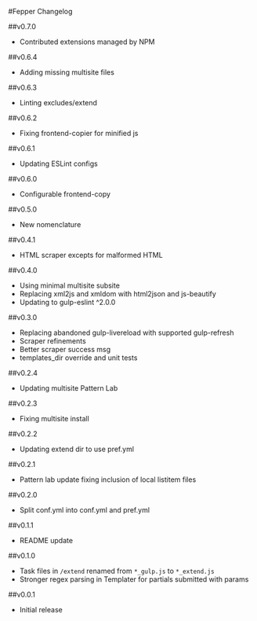 #Fepper Changelog

##v0.7.0
* Contributed extensions managed by NPM

##v0.6.4
* Adding missing multisite files

##v0.6.3
* Linting excludes/extend

##v0.6.2
* Fixing frontend-copier for minified js

##v0.6.1
* Updating ESLint configs

##v0.6.0
* Configurable frontend-copy

##v0.5.0
* New nomenclature

##v0.4.1
* HTML scraper excepts for malformed HTML

##v0.4.0
* Using minimal multisite subsite
* Replacing xml2js and xmldom with html2json and js-beautify
* Updating to gulp-eslint ^2.0.0

##v0.3.0
* Replacing abandoned gulp-livereload with supported gulp-refresh
* Scraper refinements
* Better scraper success msg
* templates\_dir override and unit tests

##v0.2.4
* Updating multisite Pattern Lab

##v0.2.3
* Fixing multisite install

##v0.2.2
* Updating extend dir to use pref.yml

##v0.2.1
* Pattern lab update fixing inclusion of local listitem files

##v0.2.0
* Split conf.yml into conf.yml and pref.yml

##v0.1.1
* README update

##v0.1.0
* Task files in `/extend` renamed from `*_gulp.js` to `*_extend.js`
* Stronger regex parsing in Templater for partials submitted with params

##v0.0.1
* Initial release
